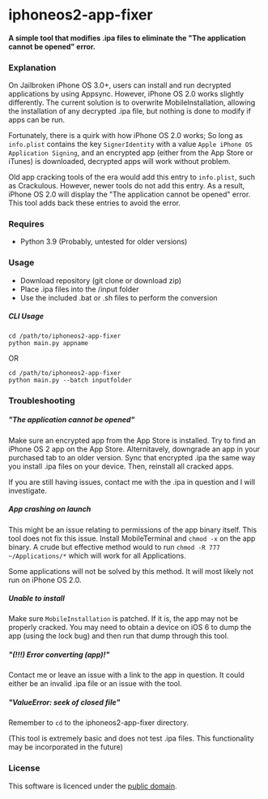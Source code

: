 # iphoneos2-app-fixer
#### A simple tool that modifies .ipa files to eliminate the "The application cannot be opened" error. 

### Explanation 
On Jailbroken iPhone OS 3.0+, users can install and run decrypted applications by using Appsync. 
However, iPhone OS 2.0 works slightly differently. The current solution is to overwrite MobileInstallation, allowing the installation 
of any decrypted .ipa file, but nothing is done to modify if apps can be run.

Fortunately, there is a quirk with how iPhone OS 2.0 works; So long as `info.plist` contains the key 
`SignerIdentity` with a value `Apple iPhone OS Application Signing`, and an encrypted app (either from the App Store or iTunes) 
is downloaded, decrypted apps will work without problem.

Old app cracking tools of the era would add this entry to `info.plist`, such as Crackulous. However, newer tools do not add this entry.
As a result, iPhone OS 2.0 will display the "The application cannot be opened" error. This tool adds back these entries to avoid the error.

### Requires
- Python 3.9 (Probably, untested for older versions)

### Usage
- Download repository (git clone or download zip)
- Place .ipa files into the /input folder
- Use the included .bat or .sh files to perform the conversion

##### CLI Usage
```
cd /path/to/iphoneos2-app-fixer
python main.py appname
```
OR
```
cd /path/to/iphoneos2-app-fixer
python main.py --batch inputfolder
```

### Troubleshooting

##### "The application cannot be opened" 
Make sure an encrypted app from the App Store is installed. Try to find an iPhone OS 2 app on the App Store. Alternitavely, downgrade an app
in your purchased tab to an older version. Sync that encrypted .ipa the same way you install .ipa files on your device. Then, reinstall all cracked apps.

If you are still having issues, contact me with the .ipa in question and I will investigate.

##### App crashing on launch
This might be an issue relating to permissions of the app binary itself. This tool does not fix this issue. 
Install MobileTerminal and `chmod -x` on the app binary.
A crude but effective method would to run `chmod -R 777 ~/Applications/*` which will work for all Applications.

Some applications will not be solved by this method. It will most likely not run on iPhone OS 2.0.

##### Unable to install
Make sure `MobileInstallation` is patched. If it is, the app may not be properly cracked. You may need to obtain a device on iOS 6 to dump the app (using the lock bug)
and then run that dump through this tool.

##### "(!!!) Error converting (app)!"
Contact me or leave an issue with a link to the app in question. It could either be an invalid .ipa file or an issue with the tool.

##### "ValueError: seek of closed file"
Remember to `cd` to the iphoneos2-app-fixer directory. 

(This tool is extremely basic and does not test .ipa files. This functionality may be incorporated in the future)

### License
This software is licenced under the [public domain](https://github.com/minif/iphoneos2-app-fixer/blob/master/LICENSE). 
